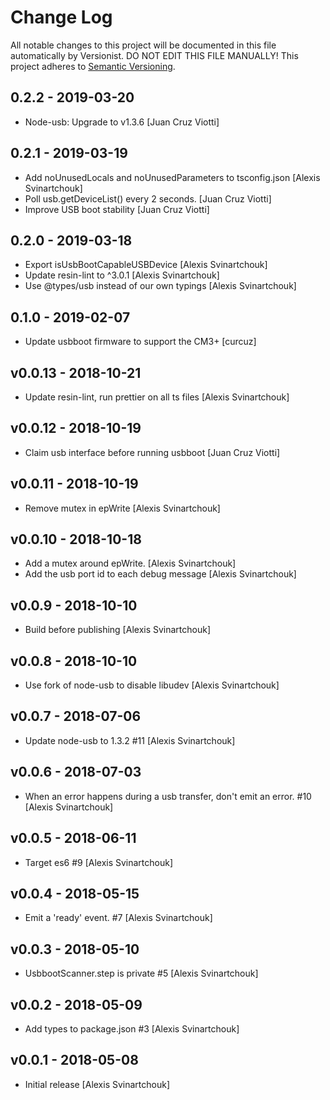 # Change Log

All notable changes to this project will be documented in this file
automatically by Versionist. DO NOT EDIT THIS FILE MANUALLY!
This project adheres to [Semantic Versioning](http://semver.org/).

## 0.2.2 - 2019-03-20

* Node-usb: Upgrade to v1.3.6 [Juan Cruz Viotti]

## 0.2.1 - 2019-03-19

* Add noUnusedLocals and noUnusedParameters to tsconfig.json [Alexis Svinartchouk]
* Poll usb.getDeviceList() every 2 seconds. [Juan Cruz Viotti]
* Improve USB boot stability [Juan Cruz Viotti]

## 0.2.0 - 2019-03-18

* Export isUsbBootCapableUSBDevice [Alexis Svinartchouk]
* Update resin-lint to ^3.0.1 [Alexis Svinartchouk]
* Use @types/usb instead of our own typings [Alexis Svinartchouk]

## 0.1.0 - 2019-02-07

* Update usbboot firmware to support the CM3+ [curcuz]

## v0.0.13 - 2018-10-21

* Update resin-lint, run prettier on all ts files [Alexis Svinartchouk]

## v0.0.12 - 2018-10-19

* Claim usb interface before running usbboot [Juan Cruz Viotti]

## v0.0.11 - 2018-10-19

* Remove mutex in epWrite [Alexis Svinartchouk]

## v0.0.10 - 2018-10-18

* Add a mutex around epWrite. [Alexis Svinartchouk]
* Add the usb port id to each debug message [Alexis Svinartchouk]

## v0.0.9 - 2018-10-10

* Build before publishing [Alexis Svinartchouk]

## v0.0.8 - 2018-10-10

* Use fork of node-usb to disable libudev [Alexis Svinartchouk]

## v0.0.7 - 2018-07-06

* Update node-usb to 1.3.2 #11 [Alexis Svinartchouk]

## v0.0.6 - 2018-07-03

* When an error happens during a usb transfer, don't emit an error. #10 [Alexis Svinartchouk]

## v0.0.5 - 2018-06-11

* Target es6 #9 [Alexis Svinartchouk]

## v0.0.4 - 2018-05-15

* Emit a 'ready' event. #7 [Alexis Svinartchouk]

## v0.0.3 - 2018-05-10

* UsbbootScanner.step is private #5 [Alexis Svinartchouk]

## v0.0.2 - 2018-05-09

* Add types to package.json #3 [Alexis Svinartchouk]

## v0.0.1 - 2018-05-08

* Initial release [Alexis Svinartchouk]

